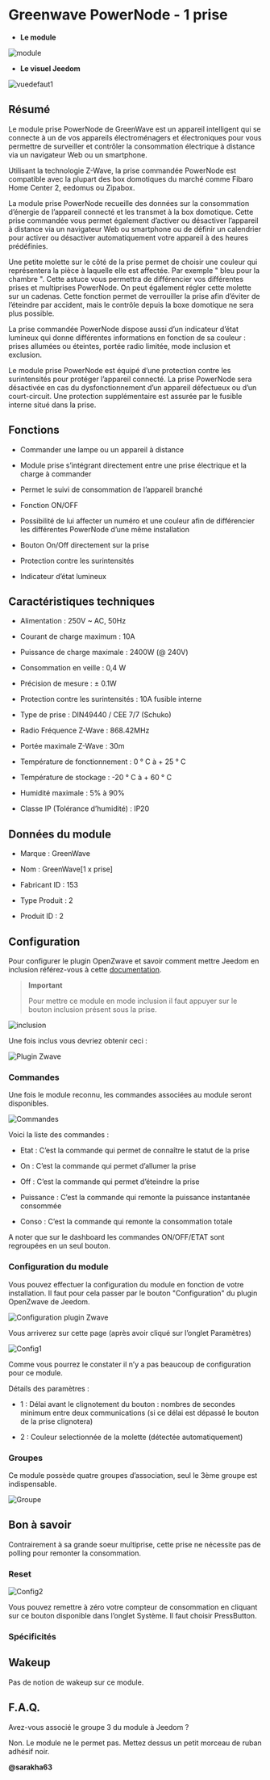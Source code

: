 Greenwave PowerNode - 1 prise
=============================

-   **Le module**

![module](images/greenwave.Powernode1/module.jpg)

-   **Le visuel Jeedom**

![vuedefaut1](images/greenwave.Powernode1/vuedefaut1.jpg)

Résumé
------

Le module prise PowerNode de GreenWave est un appareil intelligent qui
se connecte à un de vos appareils électroménagers et électroniques pour
vous permettre de surveiller et contrôler la consommation électrique à
distance via un navigateur Web ou un smartphone.

Utilisant la technologie Z-Wave, la prise commandée PowerNode est
compatible avec la plupart des box domotiques du marché comme Fibaro
Home Center 2, eedomus ou Zipabox.

La module prise PowerNode recueille des données sur la consommation
d’énergie de l’appareil connecté et les transmet à la box domotique.
Cette prise commandée vous permet également d’activer ou désactiver
l’appareil à distance via un navigateur Web ou smartphone ou de définir
un calendrier pour activer ou désactiver automatiquement votre appareil
à des heures prédéfinies.

Une petite molette sur le côté de la prise permet de choisir une couleur
qui représentera la pièce à laquelle elle est affectée. Par exemple "
bleu pour la chambre ". Cette astuce vous permettra de différencier vos
différentes prises et multiprises PowerNode. On peut également régler
cette molette sur un cadenas. Cette fonction permet de verrouiller la
prise afin d’éviter de l’éteindre par accident, mais le contrôle depuis
la boxe domotique ne sera plus possible.

La prise commandée PowerNode dispose aussi d’un indicateur d’état
lumineux qui donne différentes informations en fonction de sa couleur :
prises allumées ou éteintes, portée radio limitée, mode inclusion et
exclusion.

Le module prise PowerNode est équipé d’une protection contre les
surintensités pour protéger l’appareil connecté. La prise PowerNode sera
désactivée en cas du dysfonctionnement d’un appareil défectueux ou d’un
court-circuit. Une protection supplémentaire est assurée par le fusible
interne situé dans la prise.

Fonctions
---------

-   Commander une lampe ou un appareil à distance

-   Module prise s’intégrant directement entre une prise électrique et la charge à commander

-   Permet le suivi de consommation de l’appareil branché

-   Fonction ON/OFF

-   Possibilité de lui affecter un numéro et une couleur afin de différencier les différentes PowerNode d’une même installation

-   Bouton On/Off directement sur la prise

-   Protection contre les surintensités

-   Indicateur d’état lumineux

Caractéristiques techniques
---------------------------

-   Alimentation : 250V \~ AC, 50Hz

-   Courant de charge maximum : 10A

-   Puissance de charge maximale : 2400W (@ 240V)

-   Consommation en veille : 0,4 W

-   Précision de mesure : ± 0.1W

-   Protection contre les surintensités : 10A fusible interne

-   Type de prise : DIN49440 / CEE 7/7 (Schuko)

-   Radio Fréquence Z-Wave : 868.42MHz

-   Portée maximale Z-Wave : 30m

-   Température de fonctionnement : 0 ° C à + 25 ° C

-   Température de stockage : -20 ° C à + 60 ° C

-   Humidité maximale : 5% à 90%

-   Classe IP (Tolérance d’humidité) : IP20

Données du module
-----------------

-   Marque : GreenWave

-   Nom : GreenWave\[1 x prise\]

-   Fabricant ID : 153

-   Type Produit : 2

-   Produit ID : 2

Configuration
-------------

Pour configurer le plugin OpenZwave et savoir comment mettre Jeedom en
inclusion référez-vous à cette
[documentation](https://doc.jeedom.com/fr_FR/plugins/automation%20protocol/openzwave/).

> **Important**
>
> Pour mettre ce module en mode inclusion il faut appuyer sur le bouton
> inclusion présent sous la prise.

![inclusion](images/greenwave.Powernode1/inclusion.jpg)

Une fois inclus vous devriez obtenir ceci :

![Plugin Zwave](images/greenwave.Powernode1/information.jpg)

### Commandes

Une fois le module reconnu, les commandes associées au module seront
disponibles.

![Commandes](images/greenwave.Powernode1/commandes.jpg)

Voici la liste des commandes :

-   Etat : C’est la commande qui permet de connaître le statut de la prise

-   On : C’est la commande qui permet d’allumer la prise

-   Off : C’est la commande qui permet d’éteindre la prise

-   Puissance : C’est la commande qui remonte la puissance instantanée consommée

-   Conso : C’est la commande qui remonte la consommation totale

A noter que sur le dashboard les commandes ON/OFF/ETAT sont regroupées
en un seul bouton.

### Configuration du module

Vous pouvez effectuer la configuration du module en fonction de votre
installation. Il faut pour cela passer par le bouton "Configuration" du
plugin OpenZwave de Jeedom.

![Configuration plugin Zwave](images/plugin/bouton_configuration.jpg)

Vous arriverez sur cette page (après avoir cliqué sur l’onglet
Paramètres)

![Config1](images/greenwave.Powernode1/config1.jpg)

Comme vous pourrez le constater il n’y a pas beaucoup de configuration
pour ce module.

Détails des paramètres :

-   1 : Délai avant le clignotement du bouton : nombres de secondes minimum entre deux communications (si ce délai est dépassé le bouton de la prise clignotera)

-   2 : Couleur selectionnée de la molette (détectée automatiquement)

### Groupes

Ce module possède quatre groupes d’association, seul le 3ème groupe est
indispensable.

![Groupe](images/greenwave.Powernode1/groupe.jpg)

Bon à savoir
------------

Contrairement à sa grande soeur multiprise, cette prise ne nécessite pas
de polling pour remonter la consommation.

### Reset

![Config2](images/greenwave.Powernode1/config2.jpg)

Vous pouvez remettre à zéro votre compteur de consommation en cliquant
sur ce bouton disponible dans l’onglet Système. Il faut choisir
PressButton.

### Spécificités

Wakeup
------

Pas de notion de wakeup sur ce module.

F.A.Q.
------

Avez-vous associé le groupe 3 du module à Jeedom ?

Non. Le module ne le permet pas. Mettez dessus un petit morceau de ruban
adhésif noir.

**@sarakha63**
